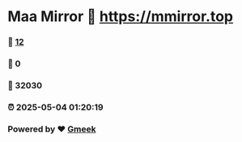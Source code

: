 # Maa Mirror :link: https://mmirror.top 
### :page_facing_up: [12](https://mmirror.top/tag.html) 
### :speech_balloon: 0 
### :hibiscus: 32030 
### :alarm_clock: 2025-05-04 01:20:19 
### Powered by :heart: [Gmeek](https://github.com/Meekdai/Gmeek)
